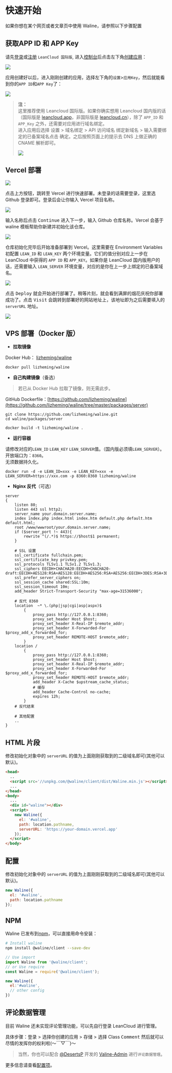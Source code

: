 # 快速开始

如果你想在某个网页或者文章页中使用 Waline，请参照以下步骤配置

## 获取APP ID 和 APP Key

请先[登录](https://console.leancloud.app/login.html#/signin)或[注册](https://console.leancloud.app/login.html#/signup) `LeanCloud 国际版`, 进入[控制台](https://console.leancloud.app/applist.html#/apps)后点击左下角[创建应用](https://console.leancloud.app/applist.html#/newapp)：

![](https://i.loli.net/2019/06/21/5d0c995c86fac81746.jpg)

应用创建好以后，进入刚刚创建的应用，选择左下角的`设置`>`应用Key`，然后就能看到你的`APP ID`和`APP Key`了：

![](https://i.loli.net/2019/06/21/5d0c997a60baa24436.jpg)

> **注：**  
> 这里推荐使用 Leancloud 国际版。如果你确实想用 Leancloud 国内版的话（国际版是 [leancloud.app](https://leancloud.app)，非国际版是 [leancloud.cn](https://leancloud.cn)），除了 `APP_ID` 和 `APP_Key` 之外，还需要对应用进行域名绑定。  
> 进入应用后选择 <kbd>设置</kbd> > <kbd>域名绑定</kbd>  > API 访问域名 <kbd>绑定新域名</kbd> > 输入需要绑定的已备案域名点击 <kbd>确定</kbd>。之后按照页面上的提示去 DNS 上做正确的 CNAME 解析即可。
> 
> ![](https://i.loli.net/2020/11/09/xfsX4JKt9zhuaiB.png)

## Vercel 部署

[ ![](https://vercel.com/button) ](https://vercel.com/import/project?template=https://github.com/lizheming/waline/tree/master/example)

点击上方按钮，跳转至 Vercel 进行快速部署。未登录的话需要登录，这里选 Github 登录即可。登录后会让你输入 Vercel 项目名称。

![](https://p2.ssl.qhimg.com/t018cd2a91a8896a555.png)

输入名称后点击 <kbd>Continue</kbd> 进入下一步，输入 Github 仓库名称。Vercel 会基于 waline 模板帮助你新建并初始化该仓库。

![](https://p4.ssl.qhimg.com/t01bb30e74f85ddf5b3.png)

仓库初始化完毕后开始准备部署到 Vercel。这里需要在 Environment Variables 初配置 `LEAN_ID` 和 `LEAN_KEY` 两个环境变量。它们的值分别对应上一步在 LeanCloud 中获得的 `APP ID` 和 `APP_KEY`。如果你是 LeanCloud 国内版用户的话，还需要输入 `LEAN_SERVER` 环境变量，对应的是你在上一步上绑定的已备案域名。

![](https://p5.ssl.qhimg.com/t019aec05e3e5fea5cc.png)

点击 <kbd>Deploy</kbd> 就会开始进行部署了。稍等片刻，就会看到满屏的烟花庆祝你部署成功了。点击 <kbd>Visit</kbd> 会跳转到部署好的网站地址上，该地址即为之后需要填入的 `serverURL` 地址。

![](https://p0.ssl.qhimg.com/t0142b58c2e8f886b28.png)

## VPS 部署（Docker 版）

- **拉取镜像**

Docker Hub： [lizheming/waline](https://hub.docker.com/r/lizheming/waline)

```
docker pull lizheming/waline
```

- **自己构建镜像**（备选）

> 若已从 Docker Hub 拉取了镜像，则无需此步。  

GitHub Dockerfile：[https://github.com/lizheming/waline](https://github.com/lizheming/waline/tree/master/packages/server)

```
git clone https://github.com/lizheming/waline.git
cd waline/packages/server

docker build -t lizheming/waline .
```

- **运行容器**

请修改对应的`LEAN_ID` `LEAN_KEY` `LEAN_SERVER`值。（国内版必须填`LEAN_SERVER`）。  
开放端口为：`8360`。  
无须数据持久化。

```
docker run -d -e LEAN_ID=xxx -e LEAN_KEY=xxx -e LEAN_SERVER=https://xxx.com -p 8360:8360 lizheming/waline
```

- **Nginx 反代**（可选）

```
server
{
    listen 80;
    listen 443 ssl http2;
    server_name your.domain.server.name;
    index index.php index.html index.htm default.php default.htm default.html;
    root /www/wwwroot/your.domain.server.name;
    if ($server_port !~ 443){
        rewrite ^(/.*)$ https://$host$1 permanent;
    }

    # SSL 设置
    ssl_certificate fullchain.pem;
    ssl_certificate_key privkey.pem;
    ssl_protocols TLSv1.1 TLSv1.2 TLSv1.3;
    ssl_ciphers EECDH+CHACHA20:EECDH+CHACHA20-draft:EECDH+AES128:RSA+AES128:EECDH+AES256:RSA+AES256:EECDH+3DES:RSA+3DES:!MD5;
    ssl_prefer_server_ciphers on;
    ssl_session_cache shared:SSL:10m;
    ssl_session_timeout 10m;
    add_header Strict-Transport-Security "max-age=31536000";

    # 反代 8360
    location  ~* \.(php|jsp|cgi|asp|aspx)$
        {
            proxy_pass http://127.0.0.1:8360;
            proxy_set_header Host $host;
            proxy_set_header X-Real-IP $remote_addr;
            proxy_set_header X-Forwarded-For $proxy_add_x_forwarded_for;
            proxy_set_header REMOTE-HOST $remote_addr;
        }
    location /
        {
            proxy_pass http://127.0.0.1:8360;
            proxy_set_header Host $host;
            proxy_set_header X-Real-IP $remote_addr;
            proxy_set_header X-Forwarded-For $proxy_add_x_forwarded_for;
            proxy_set_header REMOTE-HOST $remote_addr;
            add_header X-Cache $upstream_cache_status;
            # 缓存
            add_header Cache-Control no-cache;
            expires 12h;
        }
    # 反代结束

    # 其他配置
    ..
}
```

## HTML 片段

修改初始化对象中的 `serverURL` 的值为上面刚刚获取到的二级域名即可(其他可以默认)。

```html
<head>
  ..
  <script src='//unpkg.com/@waline/client/dist/Waline.min.js'></script>
  ...
</head>
<body>
  ...
  <div id="waline"></div>
  <script>
    new Waline({
      el: '#waline',
      path: location.pathname,
      serverURL: 'https://your-domain.vercel.app'
    });
  </script>
</body>
```


## 配置

修改初始化对象中的 `serverURL` 的值为上面刚刚获取到的二级域名即可(其他可以默认)。

```js
new Waline({
  el: '#waline',
  path: location.pathname
});
```


## NPM

Waline 已发布到[npm](https://www.npmjs.com/package/@waline/client)，可以直接用命令安装：

```bash
# Install waline
npm install @waline/client --save-dev
```

```js
// Use import
import Waline from '@waline/client';
// or Use require
const Waline = require('@waline/client');

new Waline({
  el:'#waline',
  // other config
})
```

## 评论数据管理

目前 Waline 还未实现评论管理功能，可以先自行登录 LeanCloud 进行管理。

具体步骤：<kbd>登录</kbd> > <kbd>选择你创建的应用</kbd> > <kbd>存储</kbd> > 选择 Class <kbd>Comment</kbd> 然后就可以尽情的发挥你的权利啦(～￣▽￣)～

> 当然，你也可以配合 [@DesertsP](https://github.com/DesertsP) 开发的 [Valine-Admin](https://github.com/DesertsP/Valine-Admin) 进行`评论数据管理`。

更多信息请查看[配置项](/configuration.html)。
